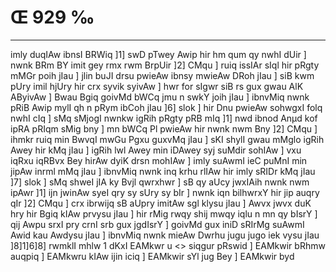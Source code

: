 # Œ 929 ‰
---
imly duqIAw ibnsI BRWiq ]1] swD pTwey Awip hir hm qum qy nwhI dUir
] nwnk BRm BY imit gey rmx rwm BrpUir ]2] CMqu ] ruiq issIAr sIql
hir pRgty mMGr poih jIau ] jlin buJI drsu pwieAw ibnsy mwieAw DRoh
jIau ] siB kwm pUry imil hjUry hir crx syvik syivAw ] hwr for sIgwr
siB rs gux gwau AlK AByivAw ] Bwau Bgiq goivMd bWCq jmu n swkY
joih jIau ] ibnvMiq nwnk pRiB Awip mylI qh n pRym ibCoh jIau ]6]
slok ] hir Dnu pwieAw sohwgxI folq nwhI cIq ] sMq sMjogI nwnkw igRih
pRgty pRB mIq ]1] nwd ibnod Anµd kof ipRA pRIqm sMig bny ] mn bWCq
Pl pwieAw hir nwnk nwm Bny ]2] CMqu ] ihmkr ruiq min BwvqI mwGu
Pgxu guxvMq jIau ] sKI shylI gwau mMglo igRih Awey hir kMq jIau ] igRih
lwl Awey min iDAwey syj suMdir sohIAw ] vxu iqRxu iqRBvx Bey hirAw dyiK
drsn mohIAw ] imly suAwmI ieC puMnI min jipAw inrml mMq jIau ]
ibnvMiq nwnk inq krhu rlIAw hir imly sRIDr kMq jIau ]7] slok ] sMq
shweI jIA ky Bvjl qwrxhwr ] sB qy aUcy jwxIAih nwnk nwm ipAwr
]1] ijn jwinAw syeI qry sy sUry sy bIr ] nwnk iqn bilhwrxY hir jip
auqry qIr ]2] CMqu ] crx ibrwijq sB aUpry imitAw sgl klysu jIau ]
Awvx jwvx duK hry hir Bgiq kIAw prvysu jIau ] hir rMig rwqy shij
mwqy iqlu n mn qy bIsrY ] qij Awpu srxI pry crnI srb gux jgdIsrY ]
goivMd gux iniD sRIrMg suAwmI Awid kau Awdysu jIau ] ibnvMiq nwnk
mieAw Dwrhu jugu jugo iek vysu jIau ]8]1]6]8]
rwmklI mhlw 1 dKxI EAMkwr
u
<> siqgur pRswid ]
EAMkwir bRhmw auqpiq ] EAMkwru kIAw ijin iciq ] EAMkwir sYl jug
Bey ] EAMkwir byd
####
